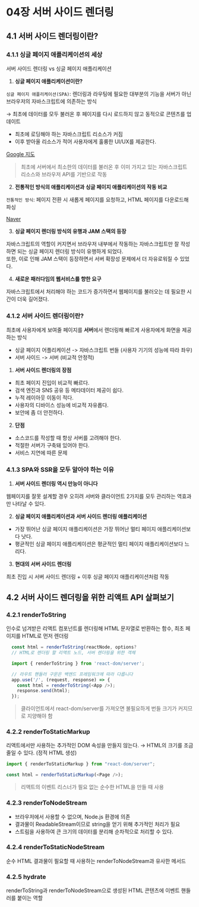 # 04장 서버 사이드 렌더링

## 4.1 서버 사이드 렌더링이란?

### 4.1.1 싱글 페이지 애플리케이션의 세상

서버 사이드 렌더링 vs 싱글 페이지 애플리케이션

1. **싱글 페이지 애플리케이션이란?**

`싱글 페이지 애플리케이션(SPA)`: 렌더링과 라우팅에 필요한 대부분의 기능을 서버가 아닌 브라우저의 자바스크립트에 의존하는 방식

→ 최초에 데이터를 모두 불러온 후 페이지를 다시 로드하지 않고 동적으로 콘텐츠를 업데이트

- 최초에 로딩해야 하는 자바스크립트 리소스가 커짐
- 이후 받아올 리소스가 적어 사용자에게 훌륭한 UI/UX를 제공한다.

[Google 지도](https://www.google.com/maps/?hl=ko)

> 최초에 서버에서 최소한의 데이터를 불러온 후 이미 가지고 있는 자바스크립트 리소스와 브라우저 API를 기반으로 작동

2. **전통적인 방식의 애플리케이션과 싱글 페이지 애플리케이션의 작동 비교**

`전통적인 방식`: 페이지 전환 시 새롭게 페이지를 요청하고, HTML 페이지를 다운로드해 파싱

[Naver](https://www.naver.com)

3. **싱글 페이지 렌더링 방식의 유행과 JAM 스택의 등장**

자바스크립트의 역할이 커지면서 브라우저 내부에서 작동하는 자바스크립트만 잘 작성하면 되는 싱글 페이지 렌더링 방식이 유행하게 되었다. <br>
또한, 이로 인해 JAM 스택이 등장하면서 서버 확장성 문제에서 더 자유로워질 수 있었다.

4. **새로운 패러다임의 웹서비스를 향한 요구**

자바스크립트에서 처리해야 하는 코드가 증가하면서 웹페이지를 불러오는 데 필요한 시간이 더욱 길어졌다.

### 4.1.2 서버 사이드 렌더링이란?

최초에 사용자에게 보여줄 페이지를 **서버**에서 렌더링해 빠르게 사용자에게 화면을 제공하는 방식

- 싱글 페이지 어플리케이션 -> 자바스크립트 번들 (사용자 기기의 성능에 따라 좌우)
- 서버 사이드 -> 서버 (비교적 안정적)

1. **서버 사이드 렌더링의 장점**

- 최초 페이지 진입이 비교적 빠르다.
- 검색 엔진과 SNS 공유 등 메타데이터 제공이 쉽다.
- 누적 레이아웃 이동이 적다.
- 사용자의 디바이스 성능에 비교적 자유롭다.
- 보안에 좀 더 안전하다.

2. **단점**

- 소스코드를 작성할 때 항상 서버를 고려해야 한다.
- 적절한 서버가 구축돼 있어야 한다.
- 서비스 지연에 따른 문제

### 4.1.3 SPA와 SSR을 모두 알아야 하는 이유

1. **서버 사이드 렌더링 역시 만능이 아니다**

웹페이지를 잘못 설계할 경우 오히려 서버와 클라이언트 2가지를 모두 관리하는 역효과만 나타날 수 있다.

2. **싱글 페이지 애플리케이션과 서버 사이드 렌더링 애플리케이션**

- 가장 뛰어난 싱글 페이지 애플리케이션은 가장 뛰어난 멀티 페이지 애플리케이션보다 낫다.
- 평균적인 싱글 페이지 애플리케이션은 평균적인 멀티 페이지 애플리케이션보다 느리다.

3. **현대의 서버 사이드 렌더링**

최초 진입 시 서버 사이드 렌더링 + 이후 싱글 페이지 애플리케이션처럼 작동

## 4.2 서버 사이드 렌더링을 위한 리액트 API 살펴보기

### 4.2.1 renderToString

인수로 넘겨받은 리액트 컴포넌트를 렌더링해 HTML 문자열로 반환하는 함수, 최초 페이지를 HTML로 먼저 렌더링

```javascript
  const html = renderToString(reactNode, options?
  // HTML로 렌더링 할 리액트 노드, 서버 렌더링을 위한 객체

  import { renderToString } from 'react-dom/server';

  // 라우트 핸들러 구문은 백엔드 프레임워크에 따라 다릅니다
  app.use('/', (request, response) => {
    const html = renderToString(<App />);
    response.send(html);
  });
```

> 클라이언트에서 react-dom/server를 가져오면 불필요하게 번들 크기가 커지므로 지양해야 함

### 4.2.2 renderToStaticMarkup

리액트에서만 사용하는 추가적인 DOM 속성을 만들지 않는다.
→ HTML의 크기를 조금 줄일 수 있다. (정적 HTML 생성)

```javascript
import { renderToStaticMarkup } from "react-dom/server";

const html = renderToStaticMarkup(<Page />);
```

> 리액트의 이벤트 리스너가 필요 없는 순수한 HTML을 만들 때 사용

### 4.2.3 renderToNodeStream

- 브라우저에서 사용할 수 없으며, Node.js 환경에 의존
- 결과물이 ReadableStream이므로 string을 얻기 위해 추가적인 처리가 필요
- 스트림을 사용하여 큰 크기의 데이터를 분리해 순차적으로 처리할 수 있다.

### 4.2.4 renderToStaticNodeStream

순수 HTML 결과물이 필요할 때 사용하는 renderToNodeStream과 유사한 메서드

### 4.2.5 hydrate

renderToString과 renderToNodeStream으로 생성된 HTML 콘텐츠에 이벤트 핸들러를 붙이는 역할
